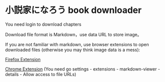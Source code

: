 小説家になろう book downloader
===========================

You need login to download chapters

Download file format is Markdown，use data URL to store image。

If you are not familiar with markdown, use browser extensions to open downloaded files (otherwise you may think image data is a mess):

[Firefox Extension](https://addons.mozilla.org/zh-CN/firefox/addon/markdown-viewer-webext/)

[Chrome Extension](https://chrome.google.com/webstore/detail/markdown-viewer/ckkdlimhmcjmikdlpkmbgfkaikojcbjk?hl=zh-CN) (You need go settings - extensions - markdown-viewer - details - Allow access to file URLs)

